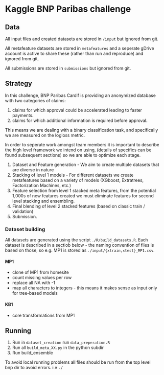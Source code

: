 # Kaggle BNP Paribas challenge

## Data
All input files and created datasets are stored in `/input` but ignored from git.

All metafeature datasets are stored in `metafeatures` and a seperate gDrive account is active to share these (rather than run and reproduce) and ignored from git.

All submissions are stored in `submissions` but ignored from git.

## Strategy 
In this challenge, BNP Paribas Cardif is providing an anonymized database with two categories of
claims:

1. claims for which approval could be accelerated leading to faster payments.
2. claims for which additional information is required before approval.

This means we are dealing with a binary classification task, and specifically we are measured on 
the logloss metric.

In order to seperate work amongst team members it is important to describe the high level framework
we intend on using, (details of specifics can be found subsequent sections) so we are able to
optimize each stage.

1.  Dataset and Feature generation - We aim to create multiple datasets that are diverse in nature
2.  Stacking of level 1 models - For different datasets we create metafeatures based on a variety of
models (XGboost, Extratrees, Factorization Machines, etc.)
3.  Feature selection from level 1 stacked meta features, from the potential 1,000s of new features
created we must eliminate features for second level stacking and ensembling. 
4. Final blending of level 2 stacked features (based on classic train / validation)
5. Submission.

### Dataset building

All datasets are generated using the script `./R/build_datasets.R`. Each dataset is described in a sectiob below - the naming convention of files is based on those, so e.g. MP1 is stored as `./input/{xtrain,xtest}_MP1.csv`.

#### MP1
* clone of MP1 from homesite
* count missing values per row
* replace all NA with -1
* map all characters to integers - this means it makes sense as input only for tree-based models

#### KB1
* core transformations from MP1

## Running

1. Run in `dataset_creation` run `data_preperation.R`
2. Run all `build_meta_XX.py` in the python subdir
3. Run build_ensemble

To avoid local running problems all files should be run from the top level bnp dir to avoid errors. i.e `./`
